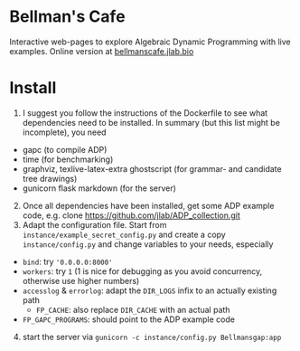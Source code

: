 # Bellman's Cafe

Interactive web-pages to explore Algebraic Dynamic Programming with live examples. Online version at [bellmanscafe.jlab.bio](http://bellmanscafe.jlab.bio)

# Install

1. I suggest you follow the instructions of the Dockerfile to see what dependencies need to be installed. In summary (but this list might be incomplete), you need
  - gapc (to compile ADP)
  - time (for benchmarking)
  - graphviz, texlive-latex-extra ghostscript (for grammar- and candidate tree drawings)
  - gunicorn flask markdown (for the server)
2. Once all dependencies have been installed, get some ADP example code, e.g. clone https://github.com/jlab/ADP_collection.git
3. Adapt the configuration file. Start from `instance/example_secret_config.py` and create a copy `instance/config.py` and change variables to your needs, especially
  - `bind`: try `'0.0.0.0:8000'`
  - `workers`: try `1` (1 is nice for debugging as you avoid concurrency, otherwise use higher numbers)
  - `accesslog` & `errorlog`: adapt the `DIR_LOGS` infix to an actually existing path
     - `FP_CACHE`: also replace `DIR_CACHE` with an actual path
  - `FP_GAPC_PROGRAMS`: should point to the ADP example code
4. start the server via `gunicorn -c instance/config.py Bellmansgap:app`
